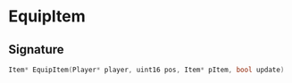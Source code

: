 # EquipItem

## Signature

```cpp
Item* EquipItem(Player* player, uint16 pos, Item* pItem, bool update)
```
